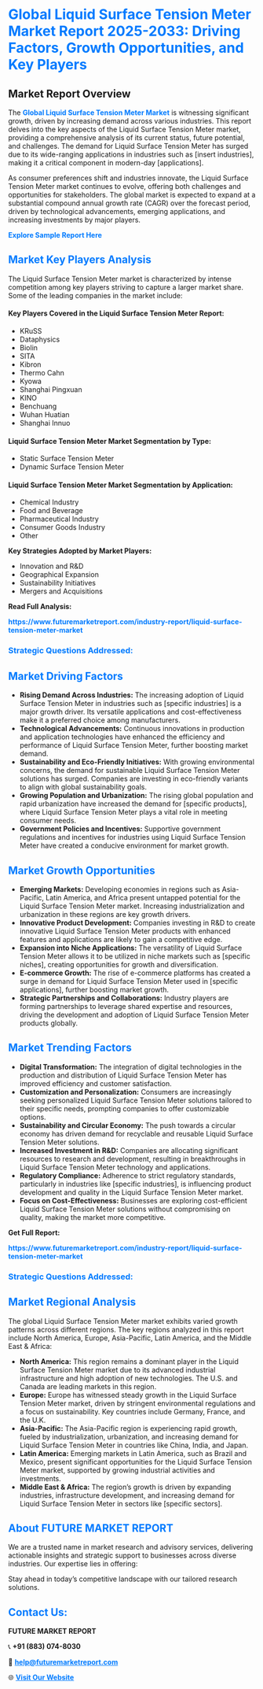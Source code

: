 <h1 style="color: #007BFF;">Global Liquid Surface Tension Meter Market Report 2025-2033: Driving Factors, Growth Opportunities, and Key Players</h1>

<section id="overview">
<h2>Market Report Overview</h2>
<p>The <a href="https://www.futuremarketreport.com/industry-report/liquid-surface-tension-meter-market" style="color: #007BFF; text-decoration: none;"><strong>Global Liquid Surface Tension Meter Market</strong></a> is witnessing significant growth, driven by increasing demand across various industries. This report delves into the key aspects of the Liquid Surface Tension Meter market, providing a comprehensive analysis of its current status, future potential, and challenges. The demand for Liquid Surface Tension Meter has surged due to its wide-ranging applications in industries such as [insert industries], making it a critical component in modern-day [applications].</p>
<p>As consumer preferences shift and industries innovate, the Liquid Surface Tension Meter market continues to evolve, offering both challenges and opportunities for stakeholders. The global market is expected to expand at a substantial compound annual growth rate (CAGR) over the forecast period, driven by technological advancements, emerging applications, and increasing investments by major players.</p>
</section>

<section id="overview">
<p><a href="https://www.futuremarketreport.com/request-sample/reportId=104305" style="color: #007BFF; text-decoration: none;"><strong>Explore Sample Report Here</strong></a></p>
</section>

<section id="key-players">
<h2 style="color: #007BFF;">Market Key Players Analysis</h2>
<p>The Liquid Surface Tension Meter market is characterized by intense competition among key players striving to capture a larger market share. Some of the leading companies in the market include:</p>
<h4>Key Players Covered in the Liquid Surface Tension Meter Report:</h4>
<ul><li>KRuSS</li><li>Dataphysics</li><li>Biolin</li><li>SITA</li><li>Kibron</li><li>Thermo Cahn</li><li>Kyowa</li><li>Shanghai Pingxuan</li><li>KINO</li><li>Benchuang</li><li>Wuhan Huatian</li><li>Shanghai Innuo</li></ul>
<h4>Liquid Surface Tension Meter Market Segmentation by Type:</h4>
<ul><li>Static Surface Tension Meter</li><li>Dynamic Surface Tension Meter</li></ul>

<h4>Liquid Surface Tension Meter Market Segmentation by Application:</h4>
<ul><li>Chemical Industry</li><li>Food and Beverage</li><li>Pharmaceutical Industry</li><li>Consumer Goods Industry</li><li>Other</li></ul>
<p><strong>Key Strategies Adopted by Market Players:</strong></p>
<ul>
<li>Innovation and R&D</li>
<li>Geographical Expansion</li>
<li>Sustainability Initiatives</li>
<li>Mergers and Acquisitions</li>
</ul>
</section>

<section>
<p><strong>Read Full Analysis: </strong></p><a href="https://www.futuremarketreport.com/industry-report/liquid-surface-tension-meter-market" style="color: #007BFF; text-decoration: none;"><strong>https://www.futuremarketreport.com/industry-report/liquid-surface-tension-meter-market</strong></a>
<h3 style="color: #007BFF;">Strategic Questions Addressed:</h3>
</section>

<section id="driving-factors">
<h2 style="color: #007BFF;">Market Driving Factors</h2>
<ul>
<li><strong>Rising Demand Across Industries:</strong> The increasing adoption of Liquid Surface Tension Meter in industries such as [specific industries] is a major growth driver. Its versatile applications and cost-effectiveness make it a preferred choice among manufacturers.</li>
<li><strong>Technological Advancements:</strong> Continuous innovations in production and application technologies have enhanced the efficiency and performance of Liquid Surface Tension Meter, further boosting market demand.</li>
<li><strong>Sustainability and Eco-Friendly Initiatives:</strong> With growing environmental concerns, the demand for sustainable Liquid Surface Tension Meter solutions has surged. Companies are investing in eco-friendly variants to align with global sustainability goals.</li>
<li><strong>Growing Population and Urbanization:</strong> The rising global population and rapid urbanization have increased the demand for [specific products], where Liquid Surface Tension Meter plays a vital role in meeting consumer needs.</li>
<li><strong>Government Policies and Incentives:</strong> Supportive government regulations and incentives for industries using Liquid Surface Tension Meter have created a conducive environment for market growth.</li>
</ul>
</section>

<section id="growth-opportunities">
<h2 style="color: #007BFF;">Market Growth Opportunities</h2>
<ul>
<li><strong>Emerging Markets:</strong> Developing economies in regions such as Asia-Pacific, Latin America, and Africa present untapped potential for the Liquid Surface Tension Meter market. Increasing industrialization and urbanization in these regions are key growth drivers.</li>
<li><strong>Innovative Product Development:</strong> Companies investing in R&D to create innovative Liquid Surface Tension Meter products with enhanced features and applications are likely to gain a competitive edge.</li>
<li><strong>Expansion into Niche Applications:</strong> The versatility of Liquid Surface Tension Meter allows it to be utilized in niche markets such as [specific niches], creating opportunities for growth and diversification.</li>
<li><strong>E-commerce Growth:</strong> The rise of e-commerce platforms has created a surge in demand for Liquid Surface Tension Meter used in [specific applications], further boosting market growth.</li>
<li><strong>Strategic Partnerships and Collaborations:</strong> Industry players are forming partnerships to leverage shared expertise and resources, driving the development and adoption of Liquid Surface Tension Meter products globally.</li>
</ul>
</section>

<section id="trending-factors">
<h2 style="color: #007BFF;">Market Trending Factors</h2>
<ul>
<li><strong>Digital Transformation:</strong> The integration of digital technologies in the production and distribution of Liquid Surface Tension Meter has improved efficiency and customer satisfaction.</li>
<li><strong>Customization and Personalization:</strong> Consumers are increasingly seeking personalized Liquid Surface Tension Meter solutions tailored to their specific needs, prompting companies to offer customizable options.</li>
<li><strong>Sustainability and Circular Economy:</strong> The push towards a circular economy has driven demand for recyclable and reusable Liquid Surface Tension Meter solutions.</li>
<li><strong>Increased Investment in R&D:</strong> Companies are allocating significant resources to research and development, resulting in breakthroughs in Liquid Surface Tension Meter technology and applications.</li>
<li><strong>Regulatory Compliance:</strong> Adherence to strict regulatory standards, particularly in industries like [specific industries], is influencing product development and quality in the Liquid Surface Tension Meter market.</li>
<li><strong>Focus on Cost-Effectiveness:</strong> Businesses are exploring cost-efficient Liquid Surface Tension Meter solutions without compromising on quality, making the market more competitive.</li>
</ul>
</section>

<section>
<p><strong>Get Full Report: </strong></p><a href="https://www.futuremarketreport.com/industry-report/liquid-surface-tension-meter-market" style="color: #007BFF; text-decoration: none;"><strong>https://www.futuremarketreport.com/industry-report/liquid-surface-tension-meter-market</strong></a>
<h3 style="color: #007BFF;">Strategic Questions Addressed:</h3>
</section>


<section id="regional-analysis">
<h2 style="color: #007BFF;">Market Regional Analysis</h2>
<p>The global Liquid Surface Tension Meter market exhibits varied growth patterns across different regions. The key regions analyzed in this report include North America, Europe, Asia-Pacific, Latin America, and the Middle East & Africa:</p>
<ul>
<li><strong>North America:</strong> This region remains a dominant player in the Liquid Surface Tension Meter market due to its advanced industrial infrastructure and high adoption of new technologies. The U.S. and Canada are leading markets in this region.</li>
<li><strong>Europe:</strong> Europe has witnessed steady growth in the Liquid Surface Tension Meter market, driven by stringent environmental regulations and a focus on sustainability. Key countries include Germany, France, and the U.K.</li>
<li><strong>Asia-Pacific:</strong> The Asia-Pacific region is experiencing rapid growth, fueled by industrialization, urbanization, and increasing demand for Liquid Surface Tension Meter in countries like China, India, and Japan.</li>
<li><strong>Latin America:</strong> Emerging markets in Latin America, such as Brazil and Mexico, present significant opportunities for the Liquid Surface Tension Meter market, supported by growing industrial activities and investments.</li>
<li><strong>Middle East & Africa:</strong> The region’s growth is driven by expanding industries, infrastructure development, and increasing demand for Liquid Surface Tension Meter in sectors like [specific sectors].</li>
</ul>
</section>

<footer>
<h2 style="color: #007BFF;">About FUTURE MARKET REPORT</h2>
<p>We are a trusted name in market research and advisory services, delivering actionable insights and strategic support to businesses across diverse industries. Our expertise lies in offering:</p>

<p>Stay ahead in today’s competitive landscape with our tailored research solutions.</p>

<h2 style="color: #007BFF;">Contact Us:</h2>
<p><strong>FUTURE MARKET REPORT</strong></p>
<p>📞 <strong>+91 (883) 074-8030</strong></p>
<p>📧 <strong><a href="mailto:help@futuremarketreport.com" style="color: #007BFF;">help@futuremarketreport.com</a></strong></p>
<p>🌐 <strong><a href="https://www.futuremarketreport.com/" style="color: #007BFF;">Visit Our Website</a></strong></p>
</footer>